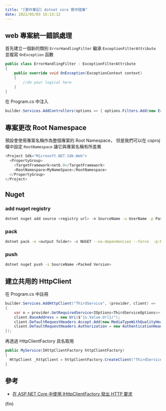 ```yaml
---
title: "[實作筆記] dotnet core 實作隨筆"
date: 2022/05/03 15:13:12
---
```


## web 專案統一錯誤處理

首先建立一個新的類別 `ErrorHandlingFilter` 繼承 `ExceptionFilterAttribute` 並複寫 `OnException` 函數

```csharp
public class ErrorHandlingFilter : ExceptionFilterAttribute
{
    public override void OnException(ExceptionContext context)
    {
        //do your logical here
    }
}
```

在 Program.cs 中注入

```csharp
builder.Services.AddControllers(options => { options.Filters.Add(new ErrorHandlingFilter()); });
```

## 專案更改 Root Namespace

預設會使用專案名稱作為整個專案的 Root Namespace，
但是我們可以在 csproj 檔中設定 `RootNamespace` 讓它與專案名稱有所差異

```csharp
<Project Sdk="Microsoft.NET.Sdk.Web">
  <PropertyGroup>
    <TargetFramework>net6.0</TargetFramework>
    <RootNamespace>MyNameSpace</RootNamespace>
  </PropertyGroup>
</Project>
```

## Nuget

### add nuget registry

```bash
dotnet nuget add source <registry url> -n SourceName -u UserName -p Password --store-password-in-clear-text
```

### pack

```bash
dotnet pack -o <output folder> -c NUGET --no-dependencies --force  -p:PackageVersion=<version>
```

### push

```bash
dotnet nuget push -s SourceName <Packed Version>
```

## 建立共用的 HttpClient

在 Program.cs 中註冊

```csharp
builder.Services.AddHttpClient("ThirdService", (provider, client) =>
{
    var o = provider.GetRequiredService<IOptions<ThirdServiceOptions>>();
    client.BaseAddress = new Uri($"{o.Value.Url}/");
    client.DefaultRequestHeaders.Accept.Add(new MediaTypeWithQualityHeaderValue("application/json"));
    client.DefaultRequestHeaders.Authorization = new AuthenticationHeaderValue("Bearer", o.Value.Token);
});
```

再透過 HttpClientFactory 具名取用

```csharp
public MyService(IHttpClientFactory httpClientFactory)
{
  HttpClient _httpClient = httpClientFactory.CreateClient("ThirdService");
}
```

## 參考

- [在 ASP.NET Core 中使用 IHttpClientFactory 發出 HTTP 要求](https://docs.microsoft.com/zh-tw/aspnet/core/fundamentals/http-requests?view=aspnetcore-6.0)

(fin)
